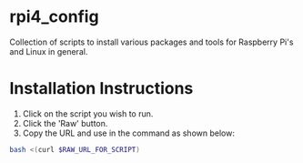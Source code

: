 # rpi4_config

Collection of scripts to install various packages and tools for Raspberry Pi's and Linux in general.

# Installation Instructions
1. Click on the script you wish to run.
1. Click the 'Raw' button.
1. Copy the URL and use in the command as shown below:
```bash
bash <(curl $RAW_URL_FOR_SCRIPT)
```
